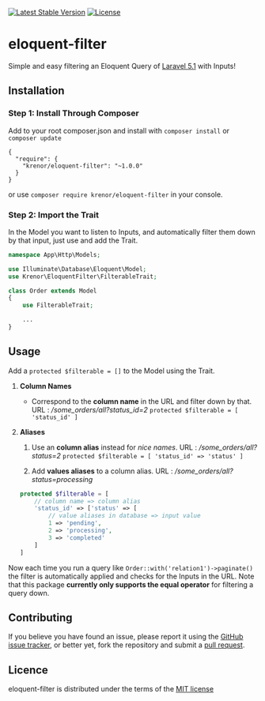 [![Latest Stable Version](https://img.shields.io/packagist/v/krenor/eloquent-filter.svg?style=flat-square)](https://packagist.org/packages/krenor/eloquent-filter)
[![License](https://img.shields.io/packagist/l/krenor/eloquent-filter.svg?style=flat-square)](https://packagist.org/packages/krenor/eloquent-filter)

# eloquent-filter

Simple and easy filtering an Eloquent Query of [Laravel 5.1](http://laravel.com/) with Inputs!

## Installation

### Step 1: Install Through Composer

Add to your root composer.json and install with `composer install` or `composer update`

    {
      "require": {
        "krenor/eloquent-filter": "~1.0.0"
      }
    }

or use `composer require krenor/eloquent-filter` in your console.

### Step 2: Import the Trait

In the Model you want to listen to Inputs, and automatically
filter them down by that input, just use and add the Trait.

```php
namespace App\Http\Models;

use Illuminate\Database\Eloquent\Model;
use Krenor\EloquentFilter\FilterableTrait;

class Order extends Model
{
	use FilterableTrait;

    ...
}
```


## Usage

Add a `protected $filterable = []` to the Model using the Trait.

1. **Column Names**
	* Correspond to the **column name** in the URL and filter down by that.
	URL : */some_orders/all?status_id=2*
	`protected $filterable = [ 'status_id' ]`

2. **Aliases**
	1. Use an **column alias** instead for *nice names*.
	URL : */some_orders/all?status=2*
	`protected $filterable = [ 'status_id' => 'status' ]`

	2. Add **values aliases** to a column alias.
	URL : */some_orders/all?status=processing*
    ```php
    protected $filterable = [
        // column name => column alias
        'status_id' => ['status' => [
            // value aliases in database => input value
            1 => 'pending',
            2 => 'processing',
            3 => 'completed'
        ]
    ]
	```

Now each time you run a query like `Order::with('relation1')->paginate()`
the filter is automatically applied and checks for the Inputs in the URL.
Note that this package **currently only supports the equal operator** for filtering a query down.

## Contributing

If you believe you have found an issue, please report it using the [GitHub issue tracker](https://github.com/krenor/eloquent-filter/issues),
or better yet, fork the repository and submit a [pull request](https://github.com/krenor/eloquent-filter/blob/master/CONTRIBUTING.md).



## Licence

eloquent-filter is distributed under the terms of the [MIT license](https://github.com/krenor/ldap-auth/blob/master/LICENSE.md)
